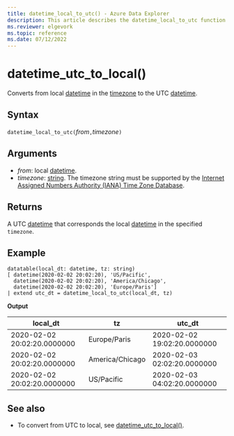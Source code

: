 ```yaml
---
title: datetime_local_to_utc() - Azure Data Explorer
description: This article describes the datetime_local_to_utc function in Azure Data Explorer.
ms.reviewer: elgevork
ms.topic: reference
ms.date: 07/12/2022
---
```

# datetime_utc_to_local()

Converts from local [datetime](./scalar-data-types/datetime.md) in the [timezone](https://www.iana.org/time-zones) to the UTC [datetime](./scalar-data-types/datetime.md).

## Syntax

`datetime_local_to_utc(`*from*`,`*timezone*`)`

## Arguments

* *from*: local [datetime](./scalar-data-types/datetime.md).
* *timezone*: [string](./scalar-data-types/string.md). The timezone string must be supported by the [Internet Assigned Numbers Authority (IANA) Time Zone Database](https://www.iana.org/time-zones).

## Returns

A UTC [datetime](./scalar-data-types/datetime.md) that corresponds the local [datetime](./scalar-data-types/datetime.md) in the specified `timezone`.

## Example

```kusto
datatable(local_dt: datetime, tz: string)
[ datetime(2020-02-02 20:02:20), 'US/Pacific', 
  datetime(2020-02-02 20:02:20), 'America/Chicago', 
  datetime(2020-02-02 20:02:20), 'Europe/Paris']
| extend utc_dt = datetime_local_to_utc(local_dt, tz)
```

**Output**

|local_dt|tz|utc_dt|
|---|---|---|
|2020-02-02 20:02:20.0000000|Europe/Paris|2020-02-02 19:02:20.0000000|
|2020-02-02 20:02:20.0000000|America/Chicago|2020-02-03 02:02:20.0000000|
|2020-02-02 20:02:20.0000000|US/Pacific|2020-02-03 04:02:20.0000000|

## See also

* To convert from UTC to local, see [datetime_utc_to_local()](datetime_utc_to_local.md).

